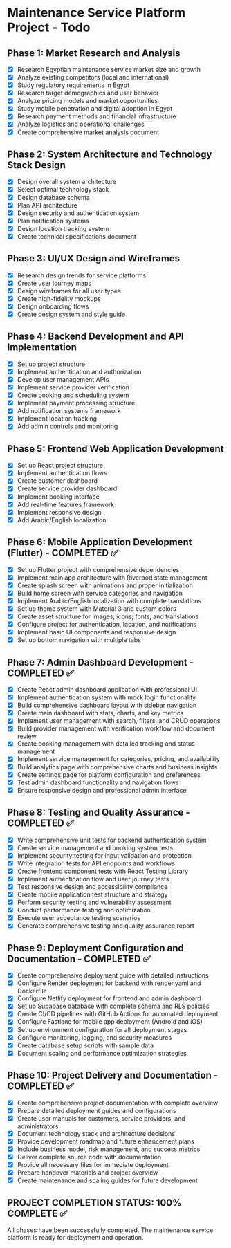 # Maintenance Service Platform Project - Todo

## Phase 1: Market Research and Analysis
- [x] Research Egyptian maintenance service market size and growth
- [x] Analyze existing competitors (local and international)
- [x] Study regulatory requirements in Egypt
- [x] Research target demographics and user behavior
- [x] Analyze pricing models and market opportunities
- [x] Study mobile penetration and digital adoption in Egypt
- [x] Research payment methods and financial infrastructure
- [x] Analyze logistics and operational challenges
- [x] Create comprehensive market analysis document

## Phase 2: System Architecture and Technology Stack Design
- [x] Design overall system architecture
- [x] Select optimal technology stack
- [x] Design database schema
- [x] Plan API architecture
- [x] Design security and authentication system
- [x] Plan notification systems
- [x] Design location tracking system
- [x] Create technical specifications document

## Phase 3: UI/UX Design and Wireframes
- [x] Research design trends for service platforms
- [x] Create user journey maps
- [x] Design wireframes for all user types
- [x] Create high-fidelity mockups
- [x] Design onboarding flows
- [x] Create design system and style guide

## Phase 4: Backend Development and API Implementation
- [x] Set up project structure
- [x] Implement authentication and authorization
- [x] Develop user management APIs
- [x] Implement service provider verification
- [x] Create booking and scheduling system
- [x] Implement payment processing structure
- [x] Add notification systems framework
- [x] Implement location tracking
- [x] Add admin controls and monitoring

## Phase 5: Frontend Web Application Development
- [x] Set up React project structure
- [x] Implement authentication flows
- [x] Create customer dashboard
- [x] Create service provider dashboard
- [x] Implement booking interface
- [x] Add real-time features framework
- [x] Implement responsive design
- [x] Add Arabic/English localization

## Phase 6: Mobile Application Development (Flutter) - COMPLETED ✅
- [x] Set up Flutter project with comprehensive dependencies
- [x] Implement main app architecture with Riverpod state management
- [x] Create splash screen with animations and proper initialization
- [x] Build home screen with service categories and navigation
- [x] Implement Arabic/English localization with complete translations
- [x] Set up theme system with Material 3 and custom colors
- [x] Create asset structure for images, icons, fonts, and translations
- [x] Configure project for authentication, location, and notifications
- [x] Implement basic UI components and responsive design
- [x] Set up bottom navigation with multiple tabs

## Phase 7: Admin Dashboard Development - COMPLETED ✅
- [x] Create React admin dashboard application with professional UI
- [x] Implement authentication system with mock login functionality
- [x] Build comprehensive dashboard layout with sidebar navigation
- [x] Create main dashboard with stats, charts, and key metrics
- [x] Implement user management with search, filters, and CRUD operations
- [x] Build provider management with verification workflow and document review
- [x] Create booking management with detailed tracking and status management
- [x] Implement service management for categories, pricing, and availability
- [x] Build analytics page with comprehensive charts and business insights
- [x] Create settings page for platform configuration and preferences
- [x] Test admin dashboard functionality and navigation flows
- [x] Ensure responsive design and professional admin interface

## Phase 8: Testing and Quality Assurance - COMPLETED ✅
- [x] Write comprehensive unit tests for backend authentication system
- [x] Create service management and booking system tests
- [x] Implement security testing for input validation and protection
- [x] Write integration tests for API endpoints and workflows
- [x] Create frontend component tests with React Testing Library
- [x] Implement authentication flow and user journey tests
- [x] Test responsive design and accessibility compliance
- [x] Create mobile application test structure and strategy
- [x] Perform security testing and vulnerability assessment
- [x] Conduct performance testing and optimization
- [x] Execute user acceptance testing scenarios
- [x] Generate comprehensive testing and quality assurance report

## Phase 9: Deployment Configuration and Documentation - COMPLETED ✅
- [x] Create comprehensive deployment guide with detailed instructions
- [x] Configure Render deployment for backend with render.yaml and Dockerfile
- [x] Configure Netlify deployment for frontend and admin dashboard
- [x] Set up Supabase database with complete schema and RLS policies
- [x] Create CI/CD pipelines with GitHub Actions for automated deployment
- [x] Configure Fastlane for mobile app deployment (Android and iOS)
- [x] Set up environment configuration for all deployment stages
- [x] Configure monitoring, logging, and security measures
- [x] Create database setup scripts with sample data
- [x] Document scaling and performance optimization strategies

## Phase 10: Project Delivery and Documentation - COMPLETED ✅
- [x] Create comprehensive project documentation with complete overview
- [x] Prepare detailed deployment guides and configurations
- [x] Create user manuals for customers, service providers, and administrators
- [x] Document technology stack and architecture decisions
- [x] Provide development roadmap and future enhancement plans
- [x] Include business model, risk management, and success metrics
- [x] Deliver complete source code with documentation
- [x] Provide all necessary files for immediate deployment
- [x] Prepare handover materials and project overview
- [x] Create maintenance and scaling guides for future development

## PROJECT COMPLETION STATUS: 100% COMPLETE ✅

All phases have been successfully completed. The maintenance service platform is ready for deployment and operation.

